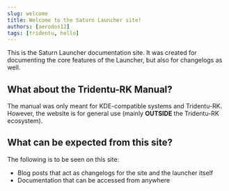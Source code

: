 ```yaml
---
slug: welcome
title: Welcome to the Saturn Launcher site!
authors: [aerodos12]
tags: [tridentu, hello]
---
```


This is the Saturn Launcher documentation site. It was created for documenting the core features of the Launcher, but also for changelogs as well.

## What about the Tridentu-RK Manual?

The manual was only meant for KDE-compatible systems and Tridentu-RK. However, the website is for general use (mainly **OUTSIDE** the Tridentu-RK ecosystem).

## What can be expected from this site?

The following is to be seen on this site:

- Blog posts that act as changelogs for the site and the launcher itself
- Documentation that can be accessed from anywhere
